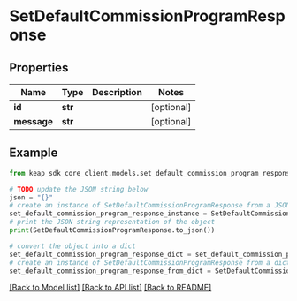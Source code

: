 # SetDefaultCommissionProgramResponse


## Properties

Name | Type | Description | Notes
------------ | ------------- | ------------- | -------------
**id** | **str** |  | [optional] 
**message** | **str** |  | [optional] 

## Example

```python
from keap_sdk_core_client.models.set_default_commission_program_response import SetDefaultCommissionProgramResponse

# TODO update the JSON string below
json = "{}"
# create an instance of SetDefaultCommissionProgramResponse from a JSON string
set_default_commission_program_response_instance = SetDefaultCommissionProgramResponse.from_json(json)
# print the JSON string representation of the object
print(SetDefaultCommissionProgramResponse.to_json())

# convert the object into a dict
set_default_commission_program_response_dict = set_default_commission_program_response_instance.to_dict()
# create an instance of SetDefaultCommissionProgramResponse from a dict
set_default_commission_program_response_from_dict = SetDefaultCommissionProgramResponse.from_dict(set_default_commission_program_response_dict)
```
[[Back to Model list]](../README.md#documentation-for-models) [[Back to API list]](../README.md#documentation-for-api-endpoints) [[Back to README]](../README.md)


